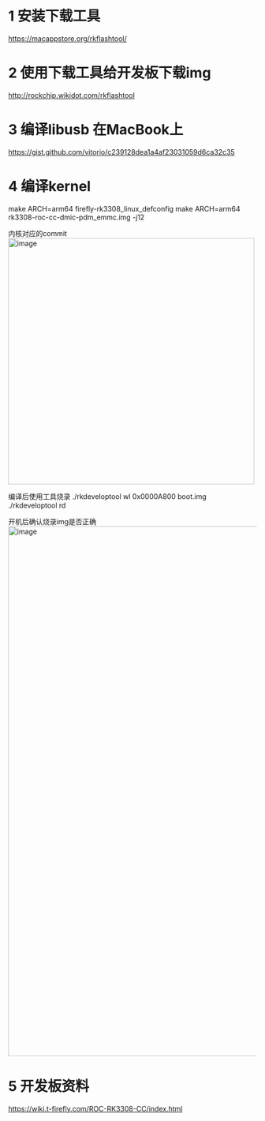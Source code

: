 # 1 安装下载工具
https://macappstore.org/rkflashtool/

# 2 使用下载工具给开发板下载img
http://rockchip.wikidot.com/rkflashtool

# 3 编译libusb 在MacBook上
https://gist.github.com/vitorio/c239128dea1a4af23031059d6ca32c35

# 4 编译kernel
make ARCH=arm64 firefly-rk3308_linux_defconfig
make ARCH=arm64 rk3308-roc-cc-dmic-pdm_emmc.img -j12

内核对应的commit
<img width="499" alt="image" src="https://user-images.githubusercontent.com/11375905/219933164-986b21d7-ce97-4cac-ad32-10023c622e84.png">

编译后使用工具烧录
./rkdeveloptool wl 0x0000A800 boot.img
./rkdeveloptool rd

开机后确认烧录img是否正确
<img width="1074" alt="image" src="https://user-images.githubusercontent.com/11375905/219933225-f68a0c5b-73cd-4060-b064-9c7c48489132.png">


# 5 开发板资料
https://wiki.t-firefly.com/ROC-RK3308-CC/index.html
